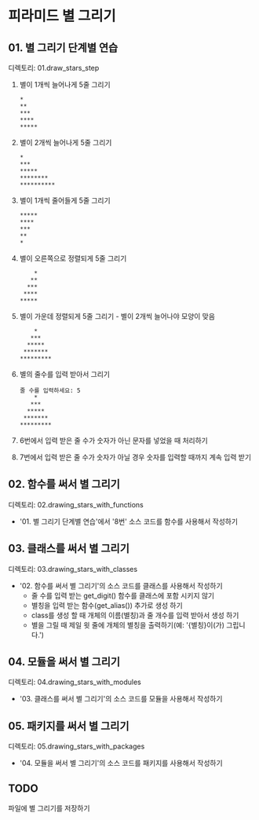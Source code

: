 # 피라미드 별 그리기

## 01. 별 그리기 단계별 연습

디렉토리: 01.draw_stars_step

1. 별이 1개씩 늘어나게 5줄 그리기
  
    ```plaintext
    *
    **
    ***
    ****
    *****
    ```

2. 별이 2개씩 늘어나게 5줄 그리기

    ```plaintext
    *
    ***
    *****
    ********
    **********
    ```

3. 별이 1개씩 줄어들게 5줄 그리기

    ```plaintext
    *****
    ****
    ***
    **
    *
    ```

4. 별이 오른쪽으로 정렬되게 5줄 그리기

    ```plaintext
        *
       **
      ***
     ****
    *****
    ```

5. 별이 가운데 정렬되게 5줄 그리기 - 별이 2개씩 늘어나야 모양이 맞음

    ```plaintext
        *
       ***
      *****
     *******
    *********
    ```

6. 별의 줄수를 입력 받아서 그리기

    ```plaintext
    줄 수를 입력하세요: 5
        *
       ***
      *****
     *******
    *********
    ```

7. 6번에서 입력 받은 줄 수가 숫자가 아닌 문자를 넣었을 때 처리하기

8. 7번에서 입력 받은 줄 수가 숫자가 아닐 경우 숫자를 입력할 때까지 계속 입력 받기

## 02. 함수를 써서 별 그리기

디렉토리: 02.drawing_stars_with_functions

- '01. 별 그리기 단계별 연습'에서 '8번' 소스 코드를 함수를 사용해서 작성하기

## 03. 클래스를 써서 별 그리기

디렉토리: 03.drawing_stars_with_classes

- '02. 함수를 써서 별 그리기'의 소스 코드를 클래스를 사용해서 작성하기
  - 줄 수를 입력 받는 get_digit() 함수를 클래스에 포함 시키지 않기
  - 별칭을 입력 받는 함수(get_alias()) 추가로 생성 하기
  - class를 생성 할 때 개체의 이름(별칭)과 줄 개수를 입력 받아서 생성 하기
  - 별을 그릴 때 제일 윗 줄에 개체의 별칭을 출력하기(예: '{별칭}이(가) 그립니다.')

## 04. 모듈을 써서 별 그리기

디렉토리: 04.drawing_stars_with_modules

- '03. 클래스를 써서 별 그리기'의 소스 코드를 모듈을 사용해서 작성하기

## 05. 패키지를 써서 별 그리기

디렉토리: 05.drawing_stars_with_packages

- '04. 모듈을 써서 별 그리기'의 소스 코드를 패키지를 사용해서 작성하기

## TODO

파일에 별 그리기를 저장하기
